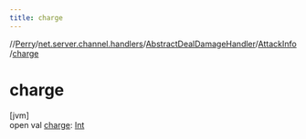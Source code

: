 ```yaml
---
title: charge
---
```

//[Perry](../../../../index.html)/[net.server.channel.handlers](../../index.html)/[AbstractDealDamageHandler](../index.html)/[AttackInfo](index.html)/[charge](charge.html)



# charge



[jvm]\
open val [charge](charge.html): [Int](https://kotlinlang.org/api/latest/jvm/stdlib/kotlin/-int/index.html)




